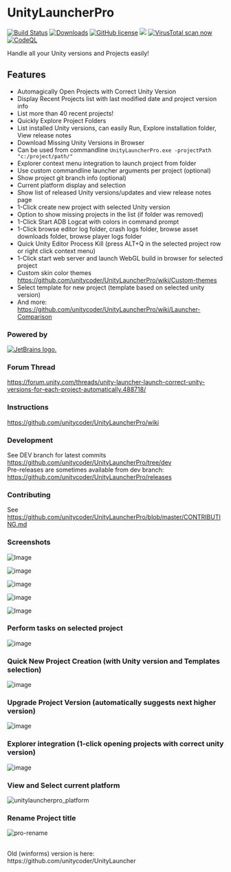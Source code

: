 # UnityLauncherPro 
[![Build Status](https://github.com/unitycoder/UnityLauncherPro/actions/workflows/main.yml/badge.svg)](https://github.com/unitycoder/UnityLauncherPro/releases/latest/download/UnityLauncherPro.zip) [![Downloads](https://img.shields.io/github/downloads/unitycoder/unitylauncherpro/total)](https://github.com/unitycoder/UnityLauncherPro/releases/latest/download/UnityLauncherPro.zip) [![GitHub license](https://img.shields.io/github/license/unitycoder/UnityLauncherPro)](https://github.com/unitycoder/UnityLauncherPro/blob/master/LICENSE) [](https://discord.gg/cXT97hU)<a href="https://discord.gg/cXT97hU"><img src="https://img.shields.io/discord/337579253866692608.svg"></a> [![VirusTotal scan now](https://img.shields.io/static/v1?label=VirusTotal&message=Scan)](https://www.virustotal.com/gui/url/e123b616cf4cbe3d3f7ba13b0d88cf5fff4638f72d5b9461088d0b11e9a41de3?nocache=1) [![CodeQL](https://github.com/unitycoder/UnityLauncherPro/actions/workflows/codeql.yml/badge.svg)](https://github.com/unitycoder/UnityLauncherPro/actions/workflows/codeql.yml)

Handle all your Unity versions and Projects easily!

## Features
- Automagically Open Projects with Correct Unity Version
- Display Recent Projects list with last modified date and project version info
- List more than 40 recent projects!
- Quickly Explore Project Folders
- List installed Unity versions, can easily Run, Explore installation folder, View release notes
- Download Missing Unity Versions in Browser
- Can be used from commandline `UnityLauncherPro.exe -projectPath "c:/project/path/"`
- Explorer context menu integration to launch project from folder
- Use custom commandline launcher arguments per project (optional)
- Show project git branch info (optional)
- Current platform display and selection
- Show list of released Unity versions/updates and view release notes page
- 1-Click create new project with selected Unity version
- Option to show missing projects in the list (if folder was removed)
- 1-Click Start ADB Logcat with colors in command prompt
- 1-Click browse editor log folder, crash logs folder, browse asset downloads folder, browse player logs folder
- Quick Unity Editor Process Kill (press ALT+Q in the selected project row or right click context menu)
- 1-Click start web server and launch WebGL build in browser for selected project
- Custom skin color themes https://github.com/unitycoder/UnityLauncherPro/wiki/Custom-themes
- Select template for new project (template based on selected unity version)
- And more: https://github.com/unitycoder/UnityLauncherPro/wiki/Launcher-Comparison

### Powered by
[![JetBrains logo.](https://resources.jetbrains.com/storage/products/company/brand/logos/jetbrains.svg)](https://jb.gg/OpenSourceSupport)

### Forum Thread
https://forum.unity.com/threads/unity-launcher-launch-correct-unity-versions-for-each-project-automatically.488718/

### Instructions
https://github.com/unitycoder/UnityLauncherPro/wiki

### Development
See DEV branch for latest commits https://github.com/unitycoder/UnityLauncherPro/tree/dev <br>
Pre-releases are sometimes available from dev branch: https://github.com/unitycoder/UnityLauncherPro/releases

### Contributing
See https://github.com/unitycoder/UnityLauncherPro/blob/master/CONTRIBUTING.md

### Screenshots

![Image](https://github.com/user-attachments/assets/80bd8ff4-7e90-4c1a-9501-74cf3ea538f6)

![image](https://github.com/unitycoder/UnityLauncherPro/assets/5438317/21eb1fcd-3cb1-4dea-8133-9ce440de77d8)

![image](https://github.com/unitycoder/UnityLauncherPro/assets/5438317/2942c1d7-2006-4dee-8b68-e1f6f2e0fbf4)

![image](https://github.com/unitycoder/UnityLauncherPro/assets/5438317/6f8dce07-c640-42db-a1ef-d8bcc7a80cc2)

![Image](https://github.com/user-attachments/assets/fa4e004a-f3c6-47d5-996f-9b603048ad18)

### Perform tasks on selected project
![image](https://github.com/unitycoder/UnityLauncherPro/assets/5438317/a0b468ba-e3a6-420b-8155-78bc32814752)

### Quick New Project Creation (with Unity version and Templates selection)
![image](https://github.com/unitycoder/UnityLauncherPro/assets/5438317/9b34f9ba-2c91-462c-be85-9c8aeefa63a0)

### Upgrade Project Version (automatically suggests next higher version)
![image](https://github.com/unitycoder/UnityLauncherPro/assets/5438317/3cc8f8d0-861b-406a-be10-716d92b7f379)

### Explorer integration (1-click opening projects with correct unity version)
![image](https://user-images.githubusercontent.com/5438317/120883135-34900080-c5e4-11eb-80a5-ae78fe89260a.png)

### View and Select current platform
![unitylauncherpro_platform](https://user-images.githubusercontent.com/5438317/132997691-5ed50f1d-e285-4c83-b356-46c1e3f431e4.gif)

### Rename Project title
![pro-rename](https://user-images.githubusercontent.com/5438317/193453048-aa5527c6-a345-4f93-b934-f68ac2524cac.gif)

<br>
Old (winforms) version is here: https://github.com/unitycoder/UnityLauncher


